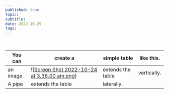 ```yaml
---
published: true
topic: 
subtitle: 
date: 2022-10-25
tags: 
---
```


<br>


| You can  | create a                                      | simple table      | like this.  |
| -------- | --------------------------------------------- | ----------------- | ----------- |
| an image | ![[Screen Shot 2022-10-24 at 3.36.00 am.png]] | extends the table | vertically. |
| A pipe   | extends the table                             | laterally.        |             |


[//begin]: # "Autogenerated link references for markdown compatibility"
[Screen Shot 2022-10-24 at 3.36.00 am.png]: <../assets/attachments/Screen Shot 2022-10-24 at 3.36.00 am.png> "Screen Shot 2022-10-24 at 3.36.00 am.png"
[//end]: # "Autogenerated link references"